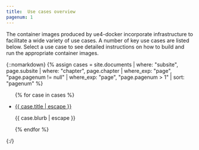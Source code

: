 ```yaml
---
title:  Use cases overview
pagenum: 1
---
```


The container images produced by ue4-docker incorporate infrastructure to facilitate a wide variety of use cases. A number of key use cases are listed below. Select a use case to see detailed instructions on how to build and run the appropriate container images.

{::nomarkdown}
{% assign cases = site.documents | where: "subsite", page.subsite | where: "chapter", page.chapter | where_exp: "page", "page.pagenum != null" | where_exp: "page", "page.pagenum > 1" | sort: "pagenum" %}
<ul class="detail-list">
{% for case in cases %}
	<li><p><a href="{{ case.url | relative_url | uri_escape }}">{{ case.title | escape }}</a></p><p>{{ case.blurb | escape }}</p></li>
{% endfor %}
</ul>
{:/}

